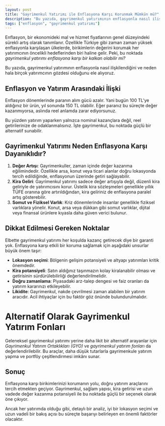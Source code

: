 ```yaml
---
layout: post
title: "Gayrimenkul Yatırımı ile Enflasyona Karşı Korunmak Mümkün mü?"
description: "Bu yazıda, gayrimenkul yatırımının enflasyonla nasıl ilişkilendiğini ve neden hala birçok yatırımcının gözdesi olduğunu ele alıyoruz."
tags: ["enflasyon", "gayrimenkul yatırımı"]
---
```


Enflasyon, bir ekonomideki mal ve hizmet fiyatlarının genel düzeyindeki sürekli artış olarak tanımlanır. Özellikle Türkiye gibi zaman zaman yüksek enflasyonla karşılaşan ülkelerde, birikimlerin değerini korumak her yatırımcının öncelikli hedeflerinden biri haline gelir. Peki, bu noktada *gayrimenkul yatırımı enflasyona karşı bir kalkan olabilir mi?*

Bu yazıda, gayrimenkul yatırımının enflasyonla nasıl ilişkilendiğini ve neden hala birçok yatırımcının gözdesi olduğunu ele alıyoruz.

## Enflasyon ve Yatırım Arasındaki İlişki

Enflasyon dönemlerinde paranın alım gücü azalır. Yani bugün 100 TL’ye aldığınız bir ürün, yıl sonunda 150 TL olabilir. Eğer paranız bu süreçte değer kazanmıyorsa, aslında reel anlamda zarar ediyorsunuz.

Bu yüzden yatırım yaparken yalnızca nominal kazançlara değil, reel getirilerinize de odaklanmalısınız. İşte gayrimenkul, bu noktada güçlü bir alternatif sunabilir.

## Gayrimenkul Yatırımı Neden Enflasyona Karşı Dayanıklıdır?

1. **Değer Artışı**: Gayrimenkuller, zaman içinde değer kazanma eğilimindedir. Özellikle arsa, konut veya ticari alanlar doğru lokasyonda tercih edildiğinde, enflasyonun üzerinde getiri sağlayabilir.
2. **Kira Geliri**: Gayrimenkul yatırımı sadece değer artışıyla değil, düzenli kira geliriyle de yatırımcısını korur. Üstelik kira sözleşmeleri genellikle yıllık TÜFE oranına göre artırıldığından, kira geliriniz de enflasyona paralel artış gösterebilir.
3. **Somut ve Fiziksel Varlık**: Kriz dönemlerinde insanlar genellikle fiziksel varlıklara yönelir. Konut, arsa veya dükkan gibi somut varlıklar, dijital veya finansal ürünlere kıyasla daha güven verici bulunur.

## Dikkat Edilmesi Gereken Noktalar

Elbette gayrimenkul yatırımı her koşulda kazanç getirecek diye bir garanti yok. Enflasyona karşı etkili bir koruma sağlamak için aşağıdaki unsurlar büyük önem taşır:

- **Lokasyon seçimi**: Bölgenin gelişim potansiyeli ve altyapı yatırımları kritik önemdedir.
- **Kira potansiyeli**: Satın aldığınız taşınmazın kolay kiralanabilir olması ve getirisinin sürdürülebilirliği değerlendirilmelidir.
- **Doğru zamanlama**: Piyasadaki arz-talep dengesi ve faiz oranları da yatırım kararınızı etkileyebilir.
- **Likidite**: Gayrimenkul, nakde çevrilmesi zaman alabilen bir yatırım aracıdır. Acil ihtiyaçlar için bu faktör göz önünde bulundurulmalıdır.

# Alternatif Olarak Gayrimenkul Yatırım Fonları

Geleneksel gayrimenkul yatırımı yerine daha likit bir alternatif arayanlar için *Gayrimenkul Yatırım Ortaklıkları (GYO)* ve *gayrimenkul yatırım fonları* da değerlendirilebilir. Bu araçlar, daha düşük tutarlarla gayrimenkule yatırım yapma ve portföy çeşitlendirmesi imkânı sunar.

## Sonuç

Enflasyona karşı birikimlerinizi korumanın yolu, doğru yatırım araçlarını tercih etmekten geçiyor. Gayrimenkul, sağlam yapısı, kira getirisi ve uzun vadede değer kazanma potansiyeli ile bu noktada güçlü bir seçenek olarak öne çıkıyor.

Ancak her yatırımda olduğu gibi, detaylı bir analiz, iyi bir lokasyon seçimi ve uzun vadeli bir bakış açısı bu süreçte başarıyı belirleyen en önemli faktörler olacaktır.